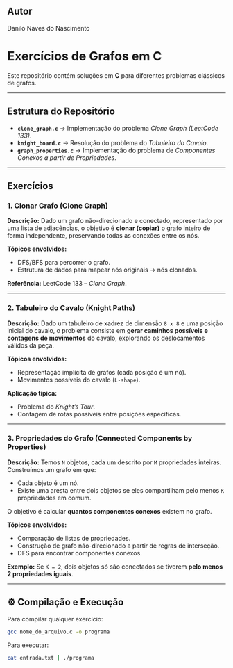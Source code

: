 ## Autor

Danilo Naves do Nascimento

# Exercícios de Grafos em C

Este repositório contém soluções em **C** para diferentes problemas clássicos de grafos.

---

## Estrutura do Repositório

* **`clone_graph.c`** → Implementação do problema *Clone Graph (LeetCode 133)*.
* **`knight_board.c`** → Resolução do problema do *Tabuleiro do Cavalo*.
* **`graph_properties.c`** → Implementação do problema de *Componentes Conexos a partir de Propriedades*.

---

## Exercícios

### 1. Clonar Grafo (Clone Graph)

**Descrição:**
Dado um grafo não-direcionado e conectado, representado por uma lista de adjacências, o objetivo é **clonar (copiar)** o grafo inteiro de forma independente, preservando todas as conexões entre os nós.

**Tópicos envolvidos:**

* DFS/BFS para percorrer o grafo.
* Estrutura de dados para mapear nós originais → nós clonados.

**Referência:** LeetCode 133 – *Clone Graph*.

---

### 2. Tabuleiro do Cavalo (Knight Paths)

**Descrição:**
Dado um tabuleiro de xadrez de dimensão `8 x 8` e uma posição inicial do cavalo, o problema consiste em **gerar caminhos possíveis e contagens de movimentos** do cavalo, explorando os deslocamentos válidos da peça.

**Tópicos envolvidos:**

* Representação implícita de grafos (cada posição é um nó).
* Movimentos possíveis do cavalo (`L-shape`).

**Aplicação típica:**

* Problema do *Knight’s Tour*.
* Contagem de rotas possíveis entre posições específicas.

---

### 3. Propriedades do Grafo (Connected Components by Properties)

**Descrição:**
Temos `N` objetos, cada um descrito por `M` propriedades inteiras. Construímos um grafo em que:

* Cada objeto é um nó.
* Existe uma aresta entre dois objetos se eles compartilham pelo menos `K` propriedades em comum.

O objetivo é calcular **quantos componentes conexos** existem no grafo.

**Tópicos envolvidos:**

* Comparação de listas de propriedades.
* Construção de grafo não-direcionado a partir de regras de interseção.
* DFS para encontrar componentes conexos.

**Exemplo:**
Se `K = 2`, dois objetos só são conectados se tiverem **pelo menos 2 propriedades iguais**.

---

## ⚙️ Compilação e Execução

Para compilar qualquer exercício:

```bash
gcc nome_do_arquivo.c -o programa
```

Para executar:

```bash
cat entrada.txt | ./programa
```


